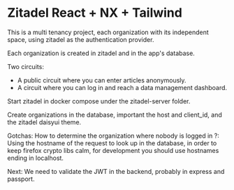 # Zitadel React + NX + Tailwind

This is a multi tenancy project, each organization with its independent space, using zitadel as the authentication provider.

Each organization is created in zitadel and in the app's database.

Two circuits:

- A public circuit where you can enter articles anonymously.
- A circuit where you can log in and reach a data management dashboard.

Start zitadel in docker compose under the zitadel-server folder.

Create organizations in the database, important the host and client_id, and the zitadel daisyui theme.

Gotchas:
How to determine the organization where nobody is logged in ?:
Using the hostname of the request to look up in the database, in order to keep firefox crypto libs calm, for development
you should use hostnames ending in localhost.

Next:
We need to validate the JWT in the backend, probably in express and passport.

